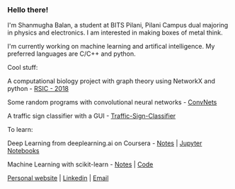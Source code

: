 ### Hello there!

I'm Shanmugha Balan, a student at BITS Pilani, Pilani Campus dual majoring in physics and electronics. I am interested in making boxes of metal think.

I'm currently working on machine learning and artifical intelligence.
My preferred languages are C/C++ and python.

Cool stuff:

A computational biology project with graph theory using NetworkX and python - [RSIC - 2018](https://github.com/sbalan7/RSIC-2018)

Some random programs with convolutional neural networks - [ConvNets](https://github.com/sbalan7/ConvNets)

A traffic sign classifier with a GUI - [Traffic-Sign-Classifier](https://github.com/sbalan7/Traffic-Sign-Classifier)

To learn:

Deep Learning from deeplearning.ai on Coursera - [Notes](https://sbalan7.github.io/assets/notes/deeplearning.pdf) | [Jupyter Notebooks](https://github.com/sbalan7/LearningDeepLearning)

Machine Learning with scikit-learn - [Notes](https://sbalan7.github.io/assets/notes/machine_learning.pdf) | [Code](https://github.com/sbalan7/ML-and-Stats)

[Personal website](https://sbalan7.github.io/) | [Linkedin](https://www.linkedin.com/in/sbalan7/) | [Email](mailto:f20190571@pilani.bits-pilani.ac.in)

<!--
**sbalan7/sbalan7** is a ✨ _special_ ✨ repository because its `README.md` (this file) appears on your GitHub profile.

Here are some ideas to get you started:

- 🔭 I’m currently working on ...
- 🌱 I’m currently learning ...
- 👯 I’m looking to collaborate on ...
- 🤔 I’m looking for help with ...
- 💬 Ask me about ...
- 📫 How to reach me: ...
- 😄 Pronouns: ...
- ⚡ Fun fact: ...
-->
